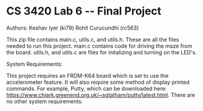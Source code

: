 CS 3420 Lab 6 -- Final Project 
==============================

Authors: Keshav Iyer (ki79)
	 Rohit Curucundhi (rc563) 


This zip file contains main.c, utils.c, and utils.h. These are all the files needed to run this project. main.c contains 
code for driving the maze from the board. utils.h, and utils.c are files for initalizing and turning on the LED's. 

System Requirements: 

This project requires an FRDM-K64 board which is set to use the accelerometer feature. It will also require some method of 
display printed commands. For example, Putty, which can be downloaded here: https://www.chiark.greenend.org.uk/~sgtatham/putty/latest.html. 
There are no other system requirements. 